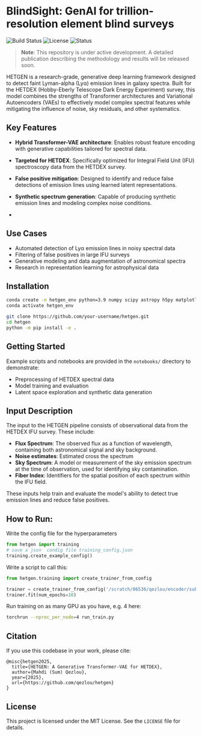 # BlindSight: GenAI for trillion-resolution element blind surveys
![Build Status](https://img.shields.io/badge/build-passing-brightgreen)
![License](https://img.shields.io/github/license/qezlou/hetgen)
![Status](https://img.shields.io/badge/status-in--progress-yellow)

> **Note**: This repository is under active development. A detailed publication describing the methodology and results will be released soon.

HETGEN is a research-grade, generative deep learning framework designed to detect faint Lyman-alpha (Lyα) emission lines in galaxy spectra. Built for the HETDEX (Hobby-Eberly Telescope Dark Energy Experiment) survey, this model combines the strengths of Transformer architectures and Variational Autoencoders (VAEs) to effectively model complex spectral features while mitigating the influence of noise, sky residuals, and other systematics.

## Key Features

- **Hybrid Transformer-VAE architecture**: Enables robust feature encoding with generative capabilities tailored for spectral data.
- **Targeted for HETDEX**: Specifically optimized for Integral Field Unit (IFU) spectroscopy data from the HETDEX survey.
- **False positive mitigation**: Designed to identify and reduce false detections of emission lines using learned latent representations.
- **Synthetic spectrum generation**: Capable of producing synthetic emission lines and modeling complex noise conditions.

- 

## Use Cases

- Automated detection of Lyα emission lines in noisy spectral data
- Filtering of false positives in large IFU surveys
- Generative modeling and data augmentation of astronomical spectra
- Research in representation learning for astrophysical data

## Installation

```bash
conda create -n hetgen_env python=3.9 numpy scipy astropy h5py matplotlib tqdm pytorch torchvision -c pytorch -c conda-forge
conda activate hetgen_env

git clone https://github.com/your-username/hetgen.git
cd hetgen
python -m pip install -e .
```


## Getting Started

Example scripts and notebooks are provided in the `notebooks/` directory to demonstrate:
- Preprocessing of HETDEX spectral data
- Model training and evaluation
- Latent space exploration and synthetic data generation

## Input Description

The input to the HETGEN pipeline consists of observational data from the HETDEX IFU survey. These include:

- **Flux Spectrum**: The observed flux as a function of wavelength, containing both astronomical signal and sky background.
- **Noise estimates**: Estimated cross the spectrum
- **Sky Spectrum**: A model or measurement of the sky emission spectrum at the time of observation, used for identifying sky contamination.
- **Fiber Index**: Identifiers for the spatial position of each spectrum within the IFU field.

These inputs help train and evaluate the model's ability to detect true emission lines and reduce false positives.

## How to Run:
Write the config file for the hyperparameters
```py
from hetgen import training
# save a json  condig file training_config.json
training.create_example_config()
```
Write a script to call this:
```py
from hetgen.training import create_trainer_from_config

trainer = create_trainer_from_config('/scratch/06536/qezlou/encoder/submit/training_config.json')
trainer.fit(num_epochs=10)
```

Run training on as many GPU as you have, e.g. 4 here:

```sh
torchrun --nproc_per_node=4 run_train.py
```



## Citation

If you use this codebase in your work, please cite:

```
@misc{hetgen2025,
  title={HETGEN: A Generative Transformer-VAE for HETDEX},
  author={Mahdi (Sum) Qezlou},
  year={2025},
  url={https://github.com/qezlou/hetgen}
}
```

## License

This project is licensed under the MIT License. See the `LICENSE` file for details.
